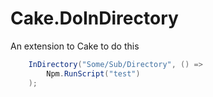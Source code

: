 # Cake.DoInDirectory
An extension to Cake to do this

```cs
    InDirectory("Some/Sub/Directory", () =>
        Npm.RunScript("test")
    );
```
